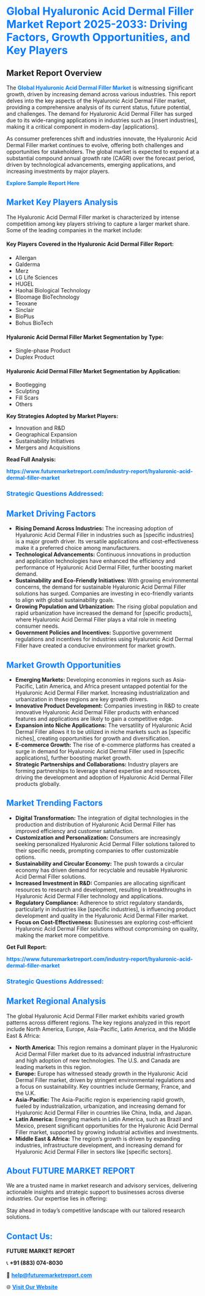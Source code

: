 <h1 style="color: #007BFF;">Global Hyaluronic Acid Dermal Filler Market Report 2025-2033: Driving Factors, Growth Opportunities, and Key Players</h1>

<section id="overview">
<h2>Market Report Overview</h2>
<p>The <a href="https://www.futuremarketreport.com/industry-report/hyaluronic-acid-dermal-filler-market" style="color: #007BFF; text-decoration: none;"><strong>Global Hyaluronic Acid Dermal Filler Market</strong></a> is witnessing significant growth, driven by increasing demand across various industries. This report delves into the key aspects of the Hyaluronic Acid Dermal Filler market, providing a comprehensive analysis of its current status, future potential, and challenges. The demand for Hyaluronic Acid Dermal Filler has surged due to its wide-ranging applications in industries such as [insert industries], making it a critical component in modern-day [applications].</p>
<p>As consumer preferences shift and industries innovate, the Hyaluronic Acid Dermal Filler market continues to evolve, offering both challenges and opportunities for stakeholders. The global market is expected to expand at a substantial compound annual growth rate (CAGR) over the forecast period, driven by technological advancements, emerging applications, and increasing investments by major players.</p>
</section>

<section id="overview">
<p><a href="https://www.futuremarketreport.com/request-sample/reportId=50367" style="color: #007BFF; text-decoration: none;"><strong>Explore Sample Report Here</strong></a></p>
</section>

<section id="key-players">
<h2 style="color: #007BFF;">Market Key Players Analysis</h2>
<p>The Hyaluronic Acid Dermal Filler market is characterized by intense competition among key players striving to capture a larger market share. Some of the leading companies in the market include:</p>
<h4>Key Players Covered in the Hyaluronic Acid Dermal Filler Report:</h4>
<ul><li>Allergan</li><li>Galderma</li><li>Merz</li><li>LG Life Sciences</li><li>HUGEL</li><li>Haohai Biological Technology</li><li>Bloomage BioTechnology</li><li>Teoxane</li><li>Sinclair</li><li>BioPlus</li><li>Bohus BioTech</li></ul>
<h4>Hyaluronic Acid Dermal Filler Market Segmentation by Type:</h4>
<ul><li>Single-phase Product</li><li>Duplex Product</li></ul>

<h4>Hyaluronic Acid Dermal Filler Market Segmentation by Application:</h4>
<ul><li>Bootlegging</li><li>Sculpting</li><li>Fill Scars</li><li>Others</li></ul>
<p><strong>Key Strategies Adopted by Market Players:</strong></p>
<ul>
<li>Innovation and R&D</li>
<li>Geographical Expansion</li>
<li>Sustainability Initiatives</li>
<li>Mergers and Acquisitions</li>
</ul>
</section>

<section>
<p><strong>Read Full Analysis: </strong></p><a href="https://www.futuremarketreport.com/industry-report/hyaluronic-acid-dermal-filler-market" style="color: #007BFF; text-decoration: none;"><strong>https://www.futuremarketreport.com/industry-report/hyaluronic-acid-dermal-filler-market</strong></a>
<h3 style="color: #007BFF;">Strategic Questions Addressed:</h3>
</section>

<section id="driving-factors">
<h2 style="color: #007BFF;">Market Driving Factors</h2>
<ul>
<li><strong>Rising Demand Across Industries:</strong> The increasing adoption of Hyaluronic Acid Dermal Filler in industries such as [specific industries] is a major growth driver. Its versatile applications and cost-effectiveness make it a preferred choice among manufacturers.</li>
<li><strong>Technological Advancements:</strong> Continuous innovations in production and application technologies have enhanced the efficiency and performance of Hyaluronic Acid Dermal Filler, further boosting market demand.</li>
<li><strong>Sustainability and Eco-Friendly Initiatives:</strong> With growing environmental concerns, the demand for sustainable Hyaluronic Acid Dermal Filler solutions has surged. Companies are investing in eco-friendly variants to align with global sustainability goals.</li>
<li><strong>Growing Population and Urbanization:</strong> The rising global population and rapid urbanization have increased the demand for [specific products], where Hyaluronic Acid Dermal Filler plays a vital role in meeting consumer needs.</li>
<li><strong>Government Policies and Incentives:</strong> Supportive government regulations and incentives for industries using Hyaluronic Acid Dermal Filler have created a conducive environment for market growth.</li>
</ul>
</section>

<section id="growth-opportunities">
<h2 style="color: #007BFF;">Market Growth Opportunities</h2>
<ul>
<li><strong>Emerging Markets:</strong> Developing economies in regions such as Asia-Pacific, Latin America, and Africa present untapped potential for the Hyaluronic Acid Dermal Filler market. Increasing industrialization and urbanization in these regions are key growth drivers.</li>
<li><strong>Innovative Product Development:</strong> Companies investing in R&D to create innovative Hyaluronic Acid Dermal Filler products with enhanced features and applications are likely to gain a competitive edge.</li>
<li><strong>Expansion into Niche Applications:</strong> The versatility of Hyaluronic Acid Dermal Filler allows it to be utilized in niche markets such as [specific niches], creating opportunities for growth and diversification.</li>
<li><strong>E-commerce Growth:</strong> The rise of e-commerce platforms has created a surge in demand for Hyaluronic Acid Dermal Filler used in [specific applications], further boosting market growth.</li>
<li><strong>Strategic Partnerships and Collaborations:</strong> Industry players are forming partnerships to leverage shared expertise and resources, driving the development and adoption of Hyaluronic Acid Dermal Filler products globally.</li>
</ul>
</section>

<section id="trending-factors">
<h2 style="color: #007BFF;">Market Trending Factors</h2>
<ul>
<li><strong>Digital Transformation:</strong> The integration of digital technologies in the production and distribution of Hyaluronic Acid Dermal Filler has improved efficiency and customer satisfaction.</li>
<li><strong>Customization and Personalization:</strong> Consumers are increasingly seeking personalized Hyaluronic Acid Dermal Filler solutions tailored to their specific needs, prompting companies to offer customizable options.</li>
<li><strong>Sustainability and Circular Economy:</strong> The push towards a circular economy has driven demand for recyclable and reusable Hyaluronic Acid Dermal Filler solutions.</li>
<li><strong>Increased Investment in R&D:</strong> Companies are allocating significant resources to research and development, resulting in breakthroughs in Hyaluronic Acid Dermal Filler technology and applications.</li>
<li><strong>Regulatory Compliance:</strong> Adherence to strict regulatory standards, particularly in industries like [specific industries], is influencing product development and quality in the Hyaluronic Acid Dermal Filler market.</li>
<li><strong>Focus on Cost-Effectiveness:</strong> Businesses are exploring cost-efficient Hyaluronic Acid Dermal Filler solutions without compromising on quality, making the market more competitive.</li>
</ul>
</section>

<section>
<p><strong>Get Full Report: </strong></p><a href="https://www.futuremarketreport.com/industry-report/hyaluronic-acid-dermal-filler-market" style="color: #007BFF; text-decoration: none;"><strong>https://www.futuremarketreport.com/industry-report/hyaluronic-acid-dermal-filler-market</strong></a>
<h3 style="color: #007BFF;">Strategic Questions Addressed:</h3>
</section>


<section id="regional-analysis">
<h2 style="color: #007BFF;">Market Regional Analysis</h2>
<p>The global Hyaluronic Acid Dermal Filler market exhibits varied growth patterns across different regions. The key regions analyzed in this report include North America, Europe, Asia-Pacific, Latin America, and the Middle East & Africa:</p>
<ul>
<li><strong>North America:</strong> This region remains a dominant player in the Hyaluronic Acid Dermal Filler market due to its advanced industrial infrastructure and high adoption of new technologies. The U.S. and Canada are leading markets in this region.</li>
<li><strong>Europe:</strong> Europe has witnessed steady growth in the Hyaluronic Acid Dermal Filler market, driven by stringent environmental regulations and a focus on sustainability. Key countries include Germany, France, and the U.K.</li>
<li><strong>Asia-Pacific:</strong> The Asia-Pacific region is experiencing rapid growth, fueled by industrialization, urbanization, and increasing demand for Hyaluronic Acid Dermal Filler in countries like China, India, and Japan.</li>
<li><strong>Latin America:</strong> Emerging markets in Latin America, such as Brazil and Mexico, present significant opportunities for the Hyaluronic Acid Dermal Filler market, supported by growing industrial activities and investments.</li>
<li><strong>Middle East & Africa:</strong> The region’s growth is driven by expanding industries, infrastructure development, and increasing demand for Hyaluronic Acid Dermal Filler in sectors like [specific sectors].</li>
</ul>
</section>

<footer>
<h2 style="color: #007BFF;">About FUTURE MARKET REPORT</h2>
<p>We are a trusted name in market research and advisory services, delivering actionable insights and strategic support to businesses across diverse industries. Our expertise lies in offering:</p>

<p>Stay ahead in today’s competitive landscape with our tailored research solutions.</p>

<h2 style="color: #007BFF;">Contact Us:</h2>
<p><strong>FUTURE MARKET REPORT</strong></p>
<p>📞 <strong>+91 (883) 074-8030</strong></p>
<p>📧 <strong><a href="mailto:help@futuremarketreport.com" style="color: #007BFF;">help@futuremarketreport.com</a></strong></p>
<p>🌐 <strong><a href="https://www.futuremarketreport.com/" style="color: #007BFF;">Visit Our Website</a></strong></p>
</footer>